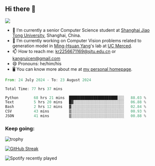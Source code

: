 ## Hi there 👋

![](https://komarev.com/ghpvc/?username=Kr-Panghu)
- 🌱 I’m currently a senior Computer Science student at [Shanghai Jiao Tong University](https://www.sjtu.edu.cn), Shanghai, China.
- 🔭 I’m currently working on Computer Vision problems related to generation model in [Ming-Hsuan Yang](https://faculty.ucmerced.edu/mhyang/)'s lab at [UC Merced](https://www.ucmerced.edu/).
- 📫 How to reach me: kr2256671169@sjtu.edu.cn or kangruicen@gmail.com
- 😄 Pronouns: he/him/his
- 🖥️ You can know more about me at [my personal homepage](https://kr-panghu.github.io).

<!--START_SECTION:waka-->

```rust
From: 24 July 2024 - To: 23 August 2024

Total Time: 77 hrs 37 mins

Python       68 hrs 21 mins  ██████████████████████░░░   88.03 %
Text         5 hrs 20 mins   █▓░░░░░░░░░░░░░░░░░░░░░░░   06.88 %
Bash         2 hrs 12 mins   ▓░░░░░░░░░░░░░░░░░░░░░░░░   02.84 %
CSV          43 mins         ▒░░░░░░░░░░░░░░░░░░░░░░░░   00.93 %
JSON         41 mins         ▒░░░░░░░░░░░░░░░░░░░░░░░░   00.88 %
```

<!--END_SECTION:waka-->

<h3 align="left">Keep going:</h3>

![trophy](https://github-profile-trophy.vercel.app/?username=Kr-Panghu&theme=onedark&title=MultiLanguage,Stars,Followers,Repositories,Commits,Experience)

[![GitHub Streak](https://github-readme-streak-stats.herokuapp.com/?user=Kr-Panghu)](https://git.io/streak-stats)

![Spotify recently played](https://spotify-recently-played-readme.vercel.app/api?user=313cmgdfngjjlfotpedtywb7cpca)
